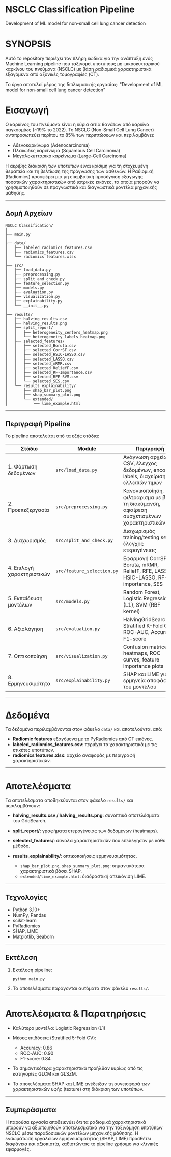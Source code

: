 # NSCLC Classification Pipeline

Development of ML model for non-small cell lung cancer detection

# SYNOPSIS

Αυτό το repository περιέχει τον πλήρη κώδικα για την ανάπτυξη ενός Machine Learning pipeline που ταξινομεί υποτύπους μη-μικροκυτταρικού καρκίνου του πνεύμονα (NSCLC) 
με βάση ραδιομικά χαρακτηριστικά εξαγόμενα από αξονικές τομογραφίες (CT).

Το έργο αποτελεί μέρος της διπλωματικής εργασίας:
"Development of ML model for non-small cell lung cancer detection"

# Εισαγωγή

Ο καρκίνος του πνεύμονα είναι η κύρια αιτία θανάτων από καρκίνο παγκοσμίως (~19% το 2022).
Το NSCLC (Non-Small Cell Lung Cancer) αντιπροσωπεύει περίπου το 85% των περιπτώσεων και περιλαμβάνει:

* Αδενοκαρκίνωμα (Adenocarcinoma)
* Πλακώδες καρκίνωμα (Squamous Cell Carcinoma)
* Μεγαλοκυτταρικό καρκίνωμα (Large-Cell Carcinoma)

Η ακριβής διάκριση των υποτύπων είναι κρίσιμη για τη στοχευμένη θεραπεία και τη βελτίωση της πρόγνωσης των ασθενών.
Η Ραδιομική (Radiomics) προσφέρει μια μη επεμβατική προσέγγιση εξαγωγής ποσοτικών χαρακτηριστικών από ιατρικές εικόνες,
τα οποία μπορούν να χρησιμοποιηθούν σε προγνωστικά και διαγνωστικά μοντέλα μηχανικής μάθησης.

---

## Δομή Αρχείων

```
NSCLC Classification/
│
├── main.py
│
├── data/
│   ├── labeled_radiomics_features.csv
│   ├── radiomics_features.csv
│   └── radiomics features.xlsx
│
├── src/
│   ├── load_data.py
│   ├── preprocessing.py
│   ├── split_and_check.py
│   ├── feature_selection.py
│   ├── models.py
│   ├── evaluation.py
│   ├── visualization.py
│   ├── explainability.py
│   └── __init__.py
│
├── results/
│   ├── halving_results.csv
│   ├── halving_results.png
│   ├── split_report/
│   │   ├── heterogeneity_centers_heatmap.png
│   │   └── heterogeneity_labels_heatmap.png
│   ├── selected_features/
│   │   ├── selected_Boruta.csv
│   │   ├── selected_CorrSF.csv
│   │   ├── selected_HSIC-LASSO.csv
│   │   ├── selected_LASSO.csv
│   │   ├── selected_mRMR.csv
│   │   ├── selected_ReliefF.csv
│   │   ├── selected_RF-Importance.csv
│   │   ├── selected_RFE-SVM.csv
│   │   └── selected_SES.csv
│   └── results_explainability/
│       ├── shap_bar_plot.png
│       ├── shap_summary_plot.png
│       └── extended/
│           └── lime_example.html
```

---

## Περιγραφή Pipeline

Το pipeline αποτελείται από τα εξής στάδια:

| Στάδιο                     | Module                     | Περιγραφή                                                                                 |
| -------------------------- | -------------------------- | ----------------------------------------------------------------------------------------- |
| 1. Φόρτωση δεδομένων       | `src/load_data.py`         | Ανάγνωση αρχείων CSV, έλεγχος δεδομένων, encoding labels, διαχείριση ελλειπών τιμών       |
| 2. Προεπεξεργασία          | `src/preprocessing.py`     | Κανονικοποίηση, φιλτράρισμα με βάση τη διακύμανση, αφαίρεση συσχετισμένων χαρακτηριστικών |
| 3. Διαχωρισμός             | `src/split_and_check.py`   | Διαχωρισμός training/testing set, έλεγχος ετερογένειας                                    |
| 4. Επιλογή χαρακτηριστικών | `src/feature_selection.py` | Εφαρμογή CorrSF, Boruta, mRMR, ReliefF, RFE, LASSO, HSIC-LASSO, RF-importance, SES        |
| 5. Εκπαίδευση μοντέλων     | `src/models.py`            | Random Forest, Logistic Regression (L1), SVM (RBF kernel)                                 |
| 6. Αξιολόγηση              | `src/evaluation.py`        | HalvingGridSearchCV, Stratified K-Fold CV, ROC-AUC, Accuracy, F1-score                    |
| 7. Οπτικοποίηση            | `src/visualization.py`     | Confusion matrices, heatmaps, ROC curves, feature importance plots                        |
| 8. Ερμηνευσιμότητα         | `src/explainability.py`    | SHAP και LIME για ερμηνεία αποφάσεων του μοντέλου                                         |

---

# Δεδομένα

Τα δεδομένα περιλαμβάνονται στον φάκελο `data/` και αποτελούνται από:

* **Radiomic features** εξαγόμενα με το PyRadiomics από CT εικόνες.
* **labeled_radiomics_features.csv**: περιέχει τα χαρακτηριστικά με τις ετικέτες υποτύπων.
* **radiomics features.xlsx**: αρχείο αναφοράς με περιγραφή χαρακτηριστικών.

---

# Αποτελέσματα

Τα αποτελέσματα αποθηκεύονται στον φάκελο `results/` και περιλαμβάνουν:

* **halving_results.csv / halving_results.png**: συνοπτικά αποτελέσματα του GridSearch.
* **split_report/**: γραφήματα ετερογένειας των δεδομένων (heatmaps).
* **selected_features/**: σύνολα χαρακτηριστικών που επελέγησαν με κάθε μέθοδο.
* **results_explainability/**: οπτικοποιήσεις ερμηνευσιμότητας.

  * `shap_bar_plot.png`, `shap_summary_plot.png`: σημαντικότερα χαρακτηριστικά βάσει SHAP.
  * `extended/lime_example.html`: διαδραστική απεικόνιση LIME.

---

## Τεχνολογίες

* Python 3.10+
* NumPy, Pandas
* scikit-learn
* PyRadiomics
* SHAP, LIME
* Matplotlib, Seaborn

---

## Εκτέλεση

1. Εκτέλεση pipeline:

   ```
   python main.py
   ```
2. Τα αποτελέσματα παράγονται αυτόματα στον φάκελο `results/`.

---

# Αποτελέσματα & Παρατηρήσεις

* Καλύτερο μοντέλο: Logistic Regression (L1)
* Μέσες επιδόσεις (Stratified 5-Fold CV):

  * Accuracy: 0.86
  * ROC-AUC: 0.90
  * F1-score: 0.84
* Τα σημαντικότερα χαρακτηριστικά προήλθαν κυρίως από τις κατηγορίες GLCM και GLSZM.
* Τα αποτελέσματα SHAP και LIME ανέδειξαν τη συνεισφορά των χαρακτηριστικών υφής (texture) στη διάκριση των υποτύπων.

---

## Συμπεράσματα

Η παρούσα εργασία αποδεικνύει ότι τα ραδιομικά χαρακτηριστικά μπορούν να αξιοποιηθούν αποτελεσματικά για την ταξινόμηση υποτύπων NSCLC μέσω παραδοσιακών μοντέλων μηχανικής μάθησης.
Η ενσωμάτωση εργαλείων ερμηνευσιμότητας (SHAP, LIME) προσθέτει διαφάνεια και αξιοπιστία, καθιστώντας το pipeline χρήσιμο για κλινικές εφαρμογές.
